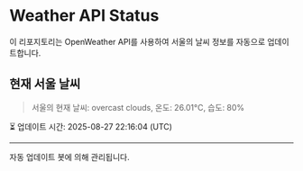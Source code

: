 
# Weather API Status

이 리포지토리는 OpenWeather API를 사용하여 서울의 날씨 정보를 자동으로 업데이트합니다.

## 현재 서울 날씨
> 서울의 현재 날씨: overcast clouds, 온도: 26.01°C, 습도: 80%

⏳ 업데이트 시간: 2025-08-27 22:16:04 (UTC)

---
자동 업데이트 봇에 의해 관리됩니다.
